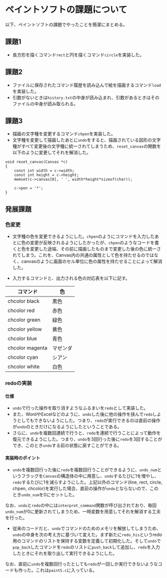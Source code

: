 # ペイントソフトの課題について
以下、ペイントソフトの課題でやったことを簡潔にまとめる。

## 課題1
- 長方形を描くコマンド`rect`と円を描くコマンド`circle`を実装した。

## 課題2
- ファイルに保存されたコマンド履歴を読み込んで絵を描画するコマンド`load`を実装した。
- 引数がないときは`history.txt`の中身が読み込まれ、引数があるときはそのファイルの中身が読み取られる。

## 課題3
- 描画の文字種を変更するコマンド`chpen`を実装した。
- 文字種を変更して描画したあとに`undo`をすると、描画されている図形の文字種がすべて変更後の文字種に統一されてしまうため、`reset_canvas`の関数を以下のように変更してそれを解消した。
```
void reset_canvas(Canvas *c)
{
    const int width = c->width;
    const int height = c->height;
    memset(c->canvas[0], ' ', width*height*sizeof(char));

    c->pen = '*';
}
```

## 発展課題
### 色変更
- 文字種の色を変更できるようにした。`chpen`のようにコマンドを入力したあとに色の変更が反映されるようにしたかったが、`chpen`のようなコードを書くと色を変更した途端、その前に描画したものまで変更した後の色に統一されてしまう。これを、Canvas内の共通の属性として色を持たせるのではなく、canvasのように画面のセル単位に色の属性を持たせることによって解消した。

- 入力するコマンドと、出力される色の対応表を以下に記す。

| コマンド | 色 |
----|---- 
| chcolor black | 黒色 |
| chcolor red | 赤色 |
| chcolor green | 緑色 | 
| chcolor yellow | 黄色 |
| chcolor blue | 青色 |
| chcolor magenta | マゼンダ |
| chcolor cyan | シアン |
| chcolor white | 白色 |

### redoの実装
#### 仕様
- `undo`で行った操作を取り消すようなふるまいを`redo`として実装した。
- また、WordやExcelなどのように、`undo`した後に他の操作を挟んで`redo`しようとしてもできないようにした。つまり、`redo`が実行できるのは直前の操作が`undo`のときだけになるようにしたということである。
- さらに、`undo`を複数回連続で行うと、`redo`を連続で行うことによって動作を復元できるようにした。つまり、`undo`を3回行った後に`redo`を3回することができ、このとき`undo`する前の状態に戻すことができる。
#### 実装時のポイント
- `undo`を複数回行った後に`redo`を複数回行うことができるように、`undo_num`というフラッグを`Canvas`の構造体の中に用意し、`undo`するたびに1を増やし、`redo`するたびに1を減らすようにした。上記以外のコマンド(line, rect, circle, chpen, chcolor)を実行した場合、直前の操作が`undo`とならないので、このとき`undo_num`を0にセットした。
  
なお、`undo`と`redo`の中には`interpret_command`関数が呼び出されており、毎回`undo_num`が0に更新されてしまうため、一時変数を用意してそれを解消する工夫を行った。
- 従来のコードだと、`undo`でコマンドのためのメモリを解放してしまうため、`undo`の中身を次の考え方に基づいて変えた。まず新たに`redo_his`というredo用のコマンドのリストを保持する変数を定義して初期化した。そして`undo`で`pop_back`したコマンドを`redo`のリストに`push_back`して追加し、`redo`を入力したときにそれを取り出して実行できるようにした。

なお、直前に`undo`を複数回行ったとしても`redo`が一回しか実行できないようなコードも作った。これは`paint5.c`に入っている。